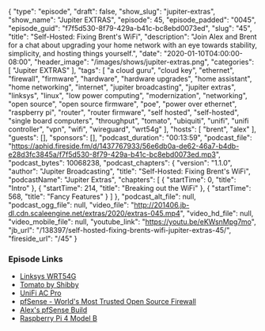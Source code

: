 {
  "type": "episode",
  "draft": false,
  "show_slug": "jupiter-extras",
  "show_name": "Jupiter EXTRAS",
  "episode": 45,
  "episode_padded": "0045",
  "episode_guid": "f7f5d530-8f79-429a-b41c-bc8ebd0073ed",
  "slug": "45",
  "title": "Self-Hosted: Fixing Brent's WiFi",
  "description": "Join Alex and Brent for a chat about upgrading your home network with an eye towards stability, simplicity, and hosting things yourself.",
  "date": "2020-01-10T04:00:00-08:00",
  "header_image": "/images/shows/jupiter-extras.png",
  "categories": [
    "Jupiter EXTRAS"
  ],
  "tags": [
    "a cloud guru",
    "cloud key",
    "ethernet",
    "firewall",
    "firmware",
    "hardware",
    "hardware upgrades",
    "home assistant",
    "home networking",
    "internet",
    "jupiter broadcasting",
    "jupiter extras",
    "linksys",
    "linux",
    "low power computing",
    "modernization",
    "networking",
    "open source",
    "open source firmware",
    "poe",
    "power over ethernet",
    "raspberry pi",
    "router",
    "router firmware",
    "self hosted",
    "self-hosted",
    "single board computers",
    "throughput",
    "tomato",
    "ubiquiti",
    "unifi",
    "unifi controller",
    "vpn",
    "wifi",
    "wireguard",
    "wrt54g"
  ],
  "hosts": [
    "brent",
    "alex"
  ],
  "guests": [],
  "sponsors": [],
  "podcast_duration": "00:13:59",
  "podcast_file": "https://aphid.fireside.fm/d/1437767933/56e6db0a-de62-46a7-b4db-e28d3fc3845a/f7f5d530-8f79-429a-b41c-bc8ebd0073ed.mp3",
  "podcast_bytes": 10068238,
  "podcast_chapters": {
    "version": "1.1.0",
    "author": "Jupiter Broadcasting",
    "title": "Self-Hosted: Fixing Brent's WiFi",
    "podcastName": "Jupiter Extras",
    "chapters": [
      {
        "startTime": 0,
        "title": "Intro"
      },
      {
        "startTime": 214,
        "title": "Breaking out the WiFi"
      },
      {
        "startTime": 568,
        "title": "Fancy Features"
      }
    ]
  },
  "podcast_alt_file": null,
  "podcast_ogg_file": null,
  "video_file": "http://201406.jb-dl.cdn.scaleengine.net/extras/2020/extras-045.mp4",
  "video_hd_file": null,
  "video_mobile_file": null,
  "youtube_link": "https://youtu.be/eKWsnMpg7mo",
  "jb_url": "/138397/self-hosted-fixing-brents-wifi-jupiter-extras-45/",
  "fireside_url": "/45"
}


### Episode Links

  * [Linksys WRT54G](https://en.wikipedia.org/wiki/Linksys_WRT54G_series "Linksys WRT54G")
  * [Tomato by Shibby](https://tomato.groov.pl/?page_id=81 "Tomato by Shibby")
  * [UniFi AC Pro](https://store.ui.com/products/unifi-ac-pro "UniFi AC Pro")
  * [pfSense - World's Most Trusted Open Source Firewall](https://www.pfsense.org/ "pfSense - World's Most Trusted Open Source Firewall")
  * [Alex's pfSense Build](https://forums.serverbuilds.net/t/guide-jdms-mini-itx-pfsense-builds/187 "Alex's pfSense Build")
  * [Raspberry Pi 4 Model B](https://www.raspberrypi.org/products/raspberry-pi-4-model-b/specifications/ "Raspberry Pi 4 Model B")


